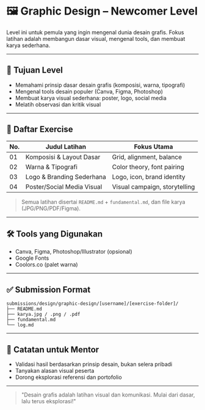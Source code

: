 # 🖼️ Graphic Design – Newcomer Level

Level ini untuk pemula yang ingin mengenal dunia desain grafis. Fokus latihan adalah membangun dasar visual, mengenal tools, dan membuat karya sederhana.

---

## 🎯 Tujuan Level

- Memahami prinsip dasar desain grafis (komposisi, warna, tipografi)
- Mengenal tools desain populer (Canva, Figma, Photoshop)
- Membuat karya visual sederhana: poster, logo, social media
- Melatih observasi dan kritik visual

---

## 📁 Daftar Exercise

| No. | Judul Latihan                | Fokus Utama                  |
|-----|------------------------------|------------------------------|
| 01  | Komposisi & Layout Dasar     | Grid, alignment, balance     |
| 02  | Warna & Tipografi            | Color theory, font pairing   |
| 03  | Logo & Branding Sederhana    | Logo, icon, brand identity   |
| 04  | Poster/Social Media Visual   | Visual campaign, storytelling|

> Semua latihan disertai `README.md` + `fundamental.md`, dan file karya (JPG/PNG/PDF/Figma).

---

## 🛠 Tools yang Digunakan

- Canva, Figma, Photoshop/Illustrator (opsional)
- Google Fonts
- Coolors.co (palet warna)

---

## ✅ Submission Format

```
submissions/design/graphic-design/[username]/[exercise-folder]/
├── README.md
├── karya.jpg / .png / .pdf
├── fundamental.md
└── log.md
```

---

## 💬 Catatan untuk Mentor

- Validasi hasil berdasarkan prinsip desain, bukan selera pribadi
- Tanyakan alasan visual peserta
- Dorong eksplorasi referensi dan portofolio

---

> "Desain grafis adalah latihan visual dan komunikasi. Mulai dari dasar, lalu terus eksplorasi!"
